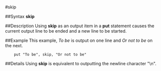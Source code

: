
#skip

##Syntax
**skip**



##Description
Using **skip** as an output item in a **put** statement causes the current output line to be ended and a new line to be started.



##Example
This example, *To be* is output on one line and *Or not to be* on the next.


        put "To be", skip, "Or not to be"
##Details
Using **skip** is equivalent to outputting the newline character "\n".


